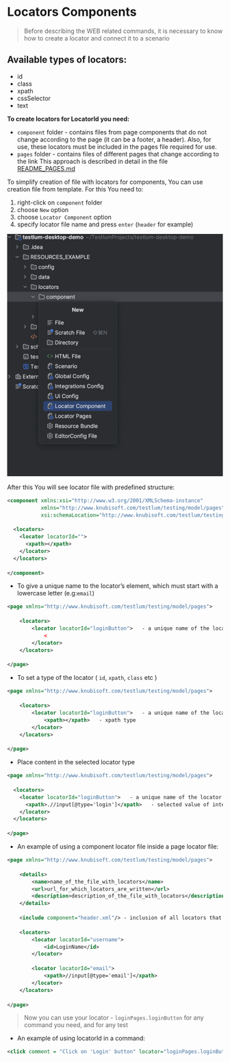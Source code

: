 # Locators Components
> Before describing the WEB related commands, it is necessary to know how to create a locator and connect it to a scenario

## Available types of locators:

* id
* class
* xpath
* cssSelector
* text

**To create locators for LocatorId you need:**
  * `component` folder - contains files from page components that do not change according to the page (it can be a footer, a header). Also, for use, these locators must be included in the pages file required for use.
  * `pages` folder - contains files of different pages that change according to the link This approach is described in detail in the file [README_PAGES.md](README_PAGES.md)

To simplify creation of file with locators for components, You can use creation file from template. For this You need to:
1. right-click on `component` folder
2. choose `New` option
3. choose `Locator Component` option
4. specify locator file name and press `enter` (`header` for example)

![img.png](../../images/locatorComponentCreation.png)

After this You will see locator file with predefined structure:
```xml
<component xmlns:xsi="http://www.w3.org/2001/XMLSchema-instance"
           xmlns="http://www.knubisoft.com/testlum/testing/model/pages"
           xsi:schemaLocation="http://www.knubisoft.com/testlum/testing/model/pages component.xsd">>

  <locators>
    <locator locatorId="">
      <xpath></xpath>
    </locator>
  </locators>

</component>

```

* To give a unique name to the locator’s element, which must start with a lowercase letter (e.g:`email`)
```xml
<page xmlns="http://www.knubisoft.com/testlum/testing/model/pages">

    <locators>
        <locator locatorId="loginButton">   - a unique name of the locator
            <
        </locator>
    </locators>
      
</page>
```

* To set a type of the locator ( `id`, `xpath`, `class` etc )
```xml
<page xmlns="http://www.knubisoft.com/testlum/testing/model/pages">

    <locators>
        <locator locatorId="loginButton">   - a unique name of the locator
            <xpath></xpath>   - xpath type
        </locator>
    </locators>
  
</page>
```

* Place content in the selected locator type
```xml
<page xmlns="http://www.knubisoft.com/testlum/testing/model/pages">

  <locators>
    <locator locatorId="loginButton">   - a unique name of the locator
      <xpath>.//input[@type='login']</xpath>   - selected value of interaction
    </locator>
  </locators>

</page>
```

* An example of using a component locator file inside a page locator file:
```xml
<page xmlns="http://www.knubisoft.com/testlum/testing/model/pages">

    <details>
        <name>name_of_the_file_with_locators</name>
        <url>url_for_which_locators_are_written</url>
        <description>description_of_the_file_with_locators</description>
    </details>

    <include component="header.xml"/> - inclusion of all locators that are in the header.xml file in loginPages.xml, accordingly, the path to these files will begin with loginPages(an example of a file name from the pages folder)

    <locators>
        <locator locatorId="username">
            <id>LoginName</id>
        </locator>

        <locator locatorId="email"> 
            <xpath>//input[@type='email']</xpath> 
        </locator>
    </locators>

</page>
```

> Now you can use your locator - `loginPages.loginButton` for any command you need, and for any test

* An example of using locatorId in a command:
```xml
<click comment = "Click on 'Login' button" locator="loginPages.loginButton"/>  - path to desired element
```



